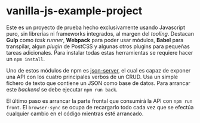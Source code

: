 # vanilla-js-example-project

Este es un proyecto de prueba hecho exclusivamente usando Javascript puro, sin librerías ni frameworks integrados, al margen del *tooling*. Destacan **Gulp** como *task runner*, **Webpack** para poder usar módulos, **Babel** para transpilar, algun *plugin* de PostCSS y algunas otros plugins para pequeñas tareas adicionales. Para instalar todas estas herramientas se requiere hacer un `npm install`.

Uno de estos módulos de npm es [json-server](https://github.com/typicode/json-server), el cual es capaz de exponer una API con los cuatro principales verbos de un CRUD. Usa un simple fichero de texto que contiene un JSON como base de datos. Para arrancar este *backend* se debe ejecutar `npm run back`.

El último paso es arrancar la parte frontal que consumirá la API con `npm run front`. El `browser-sync` se ocupa de recargarlo todo cada vez que se efectúa cualquier cambio en el código mientras esté arrancado.
